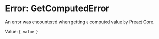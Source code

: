 # Error: GetComputedError

An error was encountered when getting a computed value by Preact Core.

Value: `{ value }`